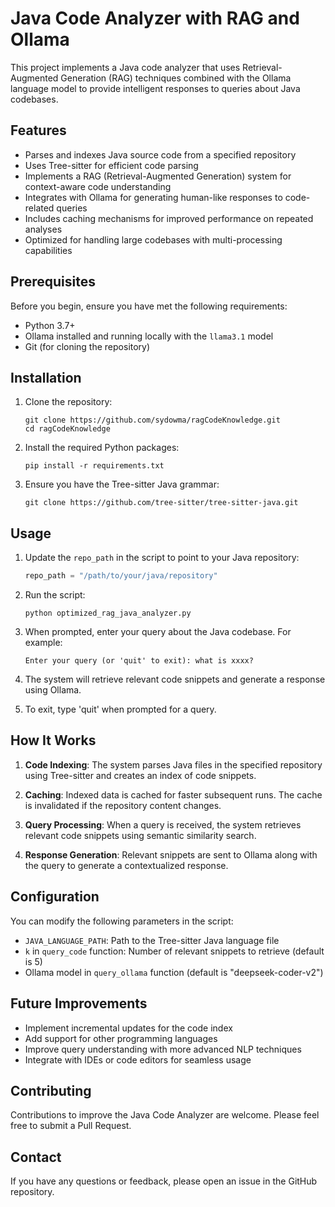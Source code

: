 # Java Code Analyzer with RAG and Ollama

This project implements a Java code analyzer that uses Retrieval-Augmented Generation (RAG) techniques combined with the Ollama language model to provide intelligent responses to queries about Java codebases.

## Features

- Parses and indexes Java source code from a specified repository
- Uses Tree-sitter for efficient code parsing
- Implements a RAG (Retrieval-Augmented Generation) system for context-aware code understanding
- Integrates with Ollama for generating human-like responses to code-related queries
- Includes caching mechanisms for improved performance on repeated analyses
- Optimized for handling large codebases with multi-processing capabilities

## Prerequisites

Before you begin, ensure you have met the following requirements:

- Python 3.7+
- Ollama installed and running locally with the `llama3.1` model
- Git (for cloning the repository)

## Installation

1. Clone the repository:
   ```
   git clone https://github.com/sydowma/ragCodeKnowledge.git
   cd ragCodeKnowledge
   ```

2. Install the required Python packages:
   ```
   pip install -r requirements.txt
   ```

3. Ensure you have the Tree-sitter Java grammar:
   ```
   git clone https://github.com/tree-sitter/tree-sitter-java.git
   ```

## Usage

1. Update the `repo_path` in the script to point to your Java repository:
   ```python
   repo_path = "/path/to/your/java/repository"
   ```

2. Run the script:
   ```
   python optimized_rag_java_analyzer.py
   ```

3. When prompted, enter your query about the Java codebase. For example:
   ```
   Enter your query (or 'quit' to exit): what is xxxx?
   ```

4. The system will retrieve relevant code snippets and generate a response using Ollama.

5. To exit, type 'quit' when prompted for a query.

## How It Works

1. **Code Indexing**: The system parses Java files in the specified repository using Tree-sitter and creates an index of code snippets.

2. **Caching**: Indexed data is cached for faster subsequent runs. The cache is invalidated if the repository content changes.

3. **Query Processing**: When a query is received, the system retrieves relevant code snippets using semantic similarity search.

4. **Response Generation**: Relevant snippets are sent to Ollama along with the query to generate a contextualized response.

## Configuration

You can modify the following parameters in the script:

- `JAVA_LANGUAGE_PATH`: Path to the Tree-sitter Java language file
- `k` in `query_code` function: Number of relevant snippets to retrieve (default is 5)
- Ollama model in `query_ollama` function (default is "deepseek-coder-v2")

## Future Improvements

- Implement incremental updates for the code index
- Add support for other programming languages
- Improve query understanding with more advanced NLP techniques
- Integrate with IDEs or code editors for seamless usage

## Contributing

Contributions to improve the Java Code Analyzer are welcome. Please feel free to submit a Pull Request.


## Contact

If you have any questions or feedback, please open an issue in the GitHub repository.